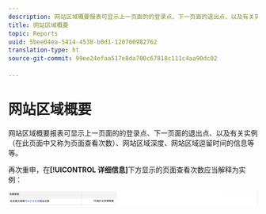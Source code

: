 ```yaml
---
description: 网站区域概要报表可显示上一页面的的登录点、下一页面的退出点、以及有关实例（在此页面中又称为页面查看次数）、网站区域深度、网站区域逗留时间的信息等等。
title: 网站区域概要
topic: Reports
uuid: 5bee04ea-5414-4538-b0d1-120700982762
translation-type: ht
source-git-commit: 99ee24efaa517e8da700c67818c111c4aa90dc02

---
```



# 网站区域概要

网站区域概要报表可显示上一页面的的登录点、下一页面的退出点、以及有关实例（在此页面中又称为页面查看次数）、网站区域深度、网站区域逗留时间的信息等等。

再次重申，在&#x200B;**[!UICONTROL 详细信息]**&#x200B;下方显示的页面查看次数应当解释为实例：

![](assets/site_sec_summ.png)

